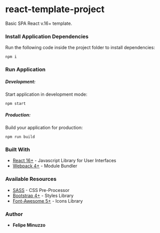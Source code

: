 # react-template-project
Basic SPA React v.16+ template.

### Install Application Dependencies
Run the following code inside the project folder to install dependencies:
```
npm i
```

### Run Application

##### Development:
Start application in development mode:
```
npm start
``` 

##### Production:
Build your application for production:
```
npm run build
```

### Built With
* [React 16+](https://reactjs.org/) - Javascript Library for User Interfaces
* [Webpack 4+](https://webpack.js.org/) - Module Bundler 

### Available Resources
* [SASS](https://sass-lang.com/) - CSS Pre-Processor
* [Bootstrap 4+](https://getbootstrap.com/) - Styles Library
* [Font-Awesome 5+](https://fontawesome.com/) - Icons Library

### Author
* **Felipe Minuzzo** 
